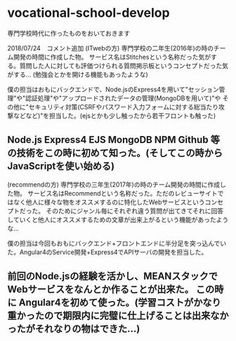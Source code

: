 # vocational-school-develop
専門学校時代に作ったものをおいておきます

2018/07/24　コメント追加 
(ITwebの方)
専門学校の二年生(2016年)の時のチーム開発の時間に作成した物。
サービス名はStitchesという名称だった気がする。質問した人に対しても評価つけられる質問掲示板というコンセプトだった気がする...
(勉強会とかを開ける機能もあったような)

僕の担当はおもにバックエンドで、Node.jsのExpress4を用いて"セッション管理"や"認証処理"や"アップロードされたデータの管理(MongoDBを用いて)"や
その他に"セキュリティ対策(CSRFやパスワード入力フォームに対する総当たり攻撃などなど)"を担当した。(ejsとかも少し触ったから若干フロントも触った)

Node.js Express4 EJS MongoDB NPM Github 等の技術をこの時に初めて知った。(そしてこの時からJavaScriptを使い始める)
----------------------------------------------------------------------------------------------------------------------------------------

(recommendの方)
専門学校の三年生(2017年)の時のチーム開発の時間に作成した物。
サービス名はRecommendという名称だった。ただのレビューサイトではなく他人に様々な物をオススメするのに特化したWebサービスというコンセプトだった。
そのためにジャンル毎にそれぞれ違う質問が出てきてそれに回答していくと他人にオススメするための文章が出来上がるという機能があったような...

僕の担当は今回もおもにバックエンド+フロントエンドに半分足を突っ込んでいた。Angular4のService開発+Express4でAPIサーバの開発を担当した。

前回のNode.jsの経験を活かし、MEANスタックでWebサービスをなんとか作ることが出来た。
この時に Angular4を初めて使った。(学習コストがかなり重かったので期限内に完璧に仕上げることは出来なかったがそれなりの物はできた...)
----------------------------------------------------------------------------------------------------------------------------------------
